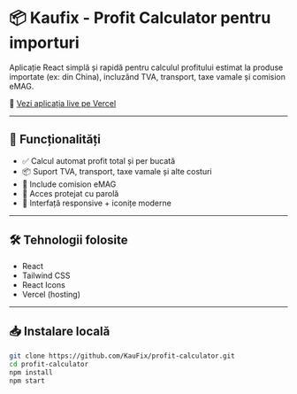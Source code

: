 # 📦 Kaufix - Profit Calculator pentru importuri

Aplicație React simplă și rapidă pentru calculul profitului estimat la produse importate (ex: din China), incluzând TVA, transport, taxe vamale și comision eMAG.

🔗 [Vezi aplicația live pe Vercel](https://profit-calculator-pi-nine.vercel.app)

---

## 🚀 Funcționalități

- ✅ Calcul automat profit total și per bucată
- 📦 Suport TVA, transport, taxe vamale și alte costuri
- 🛒 Include comision eMAG
- 🔐 Acces protejat cu parolă
- 📱 Interfață responsive + iconițe moderne

---

## 🛠️ Tehnologii folosite

- React
- Tailwind CSS
- React Icons
- Vercel (hosting)

---

## 📥 Instalare locală

```bash
git clone https://github.com/KauFix/profit-calculator.git
cd profit-calculator
npm install
npm start
